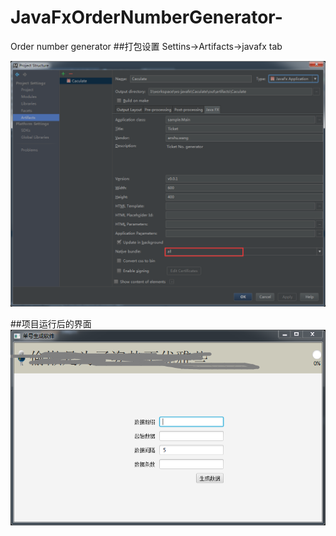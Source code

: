 # JavaFxOrderNumberGenerator-
Order number generator 
##打包设置
Settins->Artifacts->javafx tab

![设置](img/setting.png)


##项目运行后的界面
![项目运行后的界面](img/app.png)
